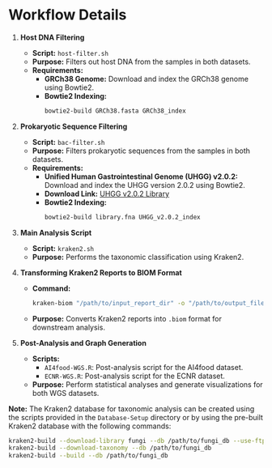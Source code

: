 # Workflow Details

1. **Host DNA Filtering**
   
   - **Script:** `host-filter.sh`
   - **Purpose:** Filters out host DNA from the samples in both datasets.
   - **Requirements:**
     - **GRCh38 Genome:** Download and index the GRCh38 genome using Bowtie2.
     - **Bowtie2 Indexing:**
       ```bash
       bowtie2-build GRCh38.fasta GRCh38_index
       ```


2. **Prokaryotic Sequence Filtering**
   
   - **Script:** `bac-filter.sh`
   - **Purpose:** Filters prokaryotic sequences from the samples in both datasets.
   - **Requirements:**
     - **Unified Human Gastrointestinal Genome (UHGG) v2.0.2:** Download and index the UHGG version 2.0.2 using Bowtie2.
     - **Download Link:** [UHGG v2.0.2 Library](https://ftp.ebi.ac.uk/pub/databases/metagenomics/mgnify_genomes/human-gut/v2.0.2/kraken2_db_uhgg_v2.0.2/library/library.fna)
     - **Bowtie2 Indexing:**
       ```bash
       bowtie2-build library.fna UHGG_v2.0.2_index
       ```


3. **Main Analysis Script**
   
   - **Script:** `kraken2.sh`
   - **Purpose:** Performs the taxonomic classification using Kraken2.


4. **Transforming Kraken2 Reports to BIOM Format**
   
   - **Command:**
     ```bash
     kraken-biom "/path/to/input_report_dir" -o "/path/to/output_file" --fmt json
     ```
   - **Purpose:** Converts Kraken2 reports into `.biom` format for downstream analysis.

5. **Post-Analysis and Graph Generation**
   
   - **Scripts:**
     - `AI4food-WGS.R`: Post-analysis script for the AI4food dataset.
     - `ECNR-WGS.R`: Post-analysis script for the ECNR dataset.
   - **Purpose:** Perform statistical analyses and generate visualizations for both WGS datasets.




 **Note:** The Kraken2 database for taxonomic analysis can be created using the scripts provided in the `Database-Setup` directory or by using the pre-built Kraken2 database with the following commands:

   ```bash
   kraken2-build --download-library fungi --db /path/to/fungi_db --use-ftp
   kraken2-build --download-taxonomy --db /path/to/fungi_db
   kraken2-build --build --db /path/to/fungi_db

